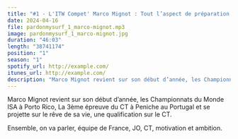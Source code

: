 ```yaml
---
title: "#1 - L'ITW Compet' Marco Mignot : Tout l’aspect de préparation pour la compet, j’adore!"
date: 2024-04-16
file: pardonmysurf_1_marco-mignot.mp3
image: pardonmysurf_1_marco-mignot.jpg
duration: "46:03"
length: "38741174"
position: "1"
season: "1"
spotify_url: http://example.com/
itunes_url: http://example.com/
description: "Marco Mignot revient sur son début d’année, les Championnats du Monde ISA à Porto Rico, La 3ème épreuve du CT à Peniche au Portugal et se projette sur le rêve de sa vie, une qualification sur le CT. Ensemble, on va parler, équipe de France, JO, CT, motivation et ambition."
---
```


Marco Mignot revient sur son début d’année, les Championnats du Monde ISA à Porto Rico, La 3ème épreuve du CT à Peniche au Portugal et se projette sur le rêve de sa vie, une qualification sur le CT.

Ensemble, on va parler, équipe de France, JO, CT, motivation et ambition.